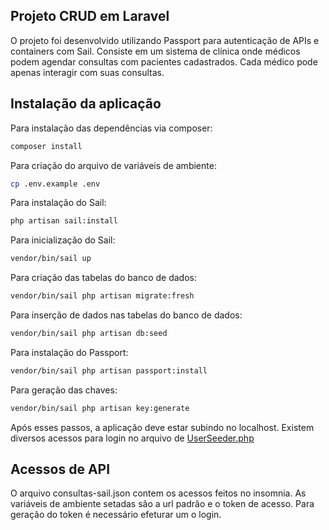 ## Projeto CRUD em Laravel

O projeto foi desenvolvido utilizando Passport para autenticação de APIs e containers com Sail.
Consiste em um sistema de clínica onde médicos podem agendar consultas com pacientes cadastrados. Cada médico pode apenas interagir com suas consultas.

## Instalação da aplicação

Para instalação das dependências via composer:
```bash
composer install
```

Para criação do arquivo de variáveis de ambiente:
```bash
cp .env.example .env
```

Para instalação do Sail:
```bash
php artisan sail:install
```

Para inicialização do Sail:
```bash
vendor/bin/sail up
```

Para criação das tabelas do banco de dados:
```bash
vendor/bin/sail php artisan migrate:fresh
```

Para inserção de dados nas tabelas do banco de dados:
```bash
vendor/bin/sail php artisan db:seed
```

Para instalação do Passport:
```bash
vendor/bin/sail php artisan passport:install
```

Para geração das chaves:
```bash
vendor/bin/sail php artisan key:generate
```

Após esses passos, a aplicação deve estar subindo no localhost.
Existem diversos acessos para login no arquivo de [UserSeeder.php](/database/seeders/UserSeeder.php)

## Acessos de API

O arquivo consultas-sail.json contem os acessos feitos no insomnia. As variáveis de ambiente setadas são a url padrão e o token de acesso. Para geração do token é necessário efeturar um o login.
